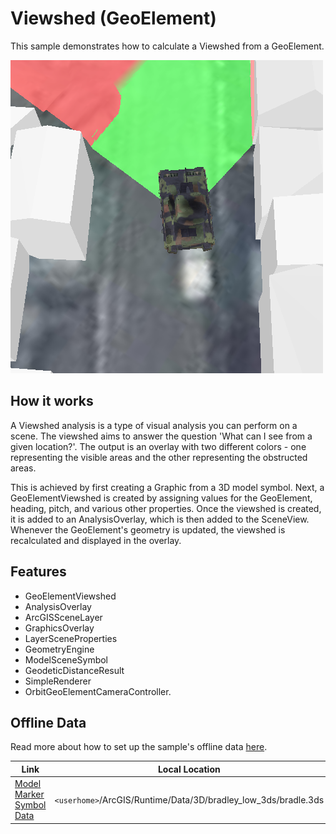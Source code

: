 # Viewshed (GeoElement)

This sample demonstrates how to calculate a Viewshed from a GeoElement.

![](screenshot.png)

## How it works
A Viewshed analysis is a type of visual analysis you can perform on a scene. The viewshed aims to answer the question 'What can I see from a given location?'. The output is an overlay with two different colors - one representing the visible areas and the other representing the obstructed areas.

This is achieved by first creating a Graphic from a 3D model symbol. Next, a GeoElementViewshed is created by assigning values for the GeoElement, heading, pitch, and various other properties. Once the viewshed is created, it is added to an AnalysisOverlay, which is then added to the SceneView. Whenever the GeoElement's geometry is updated, the viewshed is recalculated and displayed in the overlay.

## Features
- GeoElementViewshed
- AnalysisOverlay
- ArcGISSceneLayer
- GraphicsOverlay
- LayerSceneProperties
- GeometryEngine
- ModelSceneSymbol
- GeodeticDistanceResult
- SimpleRenderer
- OrbitGeoElementCameraController.

## Offline Data
Read more about how to set up the sample's offline data [here](http://links.esri.com/ArcGISRuntimeQtSamples).

Link | Local Location
---------|-------|
|[Model Marker Symbol Data](https://www.arcgis.com/home/item.html?id=07d62a792ab6496d9b772a24efea45d0)| `<userhome>`/ArcGIS/Runtime/Data/3D/bradley_low_3ds/bradle.3ds |
